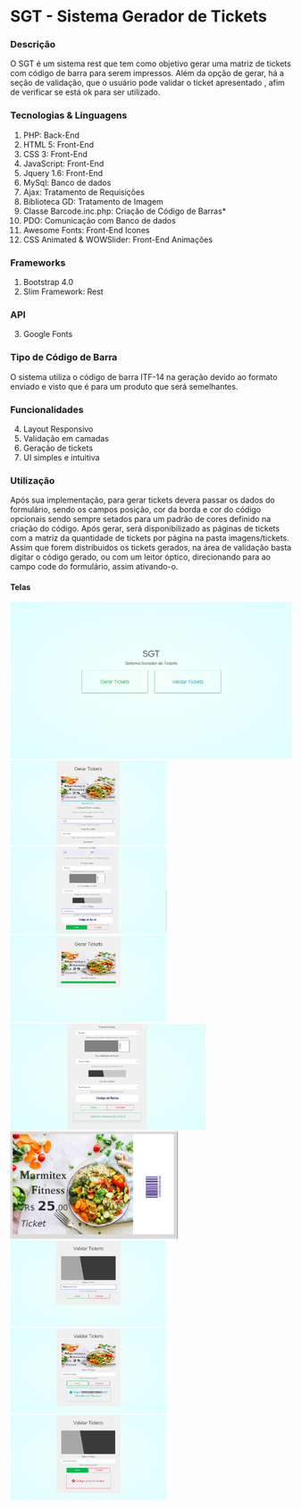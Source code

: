 # SGT - Sistema Gerador de Tickets

### Descrição
O SGT é um sistema rest que tem como objetivo gerar uma matriz de tickets com código de barra para serem impressos. Além da opção de gerar, há a seção de validação, que o usuário pode validar o ticket apresentado , afim de verificar se está ok para ser utilizado.

### Tecnologias & Linguagens
1. PHP: Back-End
1. HTML 5: Front-End
1. CSS 3: Front-End
1. JavaScript: Front-End
1. Jquery 1.6: Front-End
1. MySql: Banco de dados
1. Ajax: Tratamento de Requisições
1. Biblioteca GD: Tratamento de Imagem
1. Classe Barcode.inc.php: Criação de Código de Barras*
1. PDO: Comunicação com Banco de dados
1. Awesome Fonts: Front-End Icones
1. CSS Animated & WOWSlider: Front-End Animações

### Frameworks

1. Bootstrap 4.0
2. Slim Framework: Rest

### API
3. Google Fonts

### Tipo de Código de Barra
O sistema utiliza o código de barra ITF-14 na geração devido ao formato enviado e visto que é para um produto que será semelhantes.

### Funcionalidades
4. Layout Responsivo
4. Validação em camadas
4. Geração de tickets
4. UI simples e intuitiva

### Utilização
Após sua implementação, para gerar tickets devera passar os dados do formulário, sendo os campos posição, cor da borda e cor do código opcionais sendo sempre setados para um padrão de cores definido na criação do código. Após gerar, será disponibilizado as páginas de tickets com a matriz da quantidade de tickets por página na pasta imagens/tickets. Assim que forem distribuidos os tickets gerados, na área de validação basta digitar o código gerado, ou com um leitor óptico, direcionando para ao campo code do formulário, assim ativando-o.

#### Telas
<section data-markdown>
  
  ![Screen 01](https://github.com/NathanaelCruz/images_resource_projects/blob/master/Images/Screen_01.png)
  <img src="https://github.com/NathanaelCruz/images_resource_projects/blob/master/Images/Screen_02.png" width="280"/>
  <img src="https://github.com/NathanaelCruz/images_resource_projects/blob/master/Images/Screen_03.png" width="280"/>
  <img src="https://github.com/NathanaelCruz/images_resource_projects/blob/master/Images/Screen_04.png" width="280"/>
  <img src="https://github.com/NathanaelCruz/images_resource_projects/blob/master/Images/Screen_05.png" width="350"/>
  <img src="https://github.com/NathanaelCruz/images_resource_projects/blob/master/Images/Screen_06.png" width="300"/>
  <img src="https://github.com/NathanaelCruz/images_resource_projects/blob/master/Images/Screen_07.png" width="280"/>
  <img src="https://github.com/NathanaelCruz/images_resource_projects/blob/master/Images/Screen_08.png" width="280"/>
  <img src="https://github.com/NathanaelCruz/images_resource_projects/blob/master/Images/Screen_09.png" width="280"/>
  
</section>
